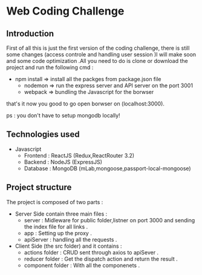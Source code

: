 # Web Coding Challenge

## Introduction 

First of all this is just the first version of the coding challenge, there is still some changes (access controle and handling user session )I will make soon and some code optimization .All you need to do is clone or download the project and run the following cmd :

  - npm install => install all the packges from package.json file
	- nodemon => run the express server and API server on the port 3001
	- webpack => bundling the Javascript for the borwser

that's it now you good to go open borwser on (localhost:3000).

ps : you don't have to setup mongodb locally!

## Technologies used

- Javascript
  - Frontend : ReactJS (Redux,ReactRouter 3.2)
  - Backend : NodeJS (ExpressJS)
  - Database : MongoDB (mLab,mongoose,passport-local-mongoose)


## Project structure 

The project is composed of two parts :
- Server Side contain three main files :
  - server : Midleware for public folder,listner on port 3000 and sending the index file for all links .
  - app : Setting up the proxy .
  - apiServer : handling all the requests .
- Client Side (the src folder) and it contains  :
  - actions folder : CRUD sent through axios to apiSever .
  - reducer folder : Get the dispatch action and return the result .
  - component folder : With all the componenets .

